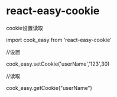 # react-easy-cookie

cookie设置读取

import cook_easy from 'react-easy-cookie'

//设置

cook_easy.setCookie('userName','123',30)

//读取

cook_easy.getCookie("userName")

